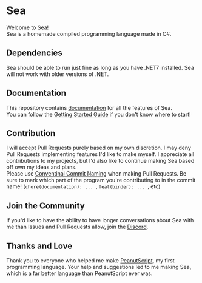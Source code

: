 # Sea
Welcome to Sea!<br>
Sea is a homemade compiled programming language made in C#.<br>

## Dependencies
Sea should be able to run just fine as long as you have .NET7 installed. Sea will not work with older versions of .NET.<br>

## Documentation 
This repository contains [documentation](./Docs/Reference.md) for all the features of Sea.<br>
You can follow the [Getting Started Guide](./Docs/GettingStarted.md) if you don't know where to start!<br>

## Contribution 
I will accept Pull Requests purely based on my own discretion. I may deny Pull Requests implementing features I'd like to make myself. I appreciate all contributions to my projects, but I'd also like to continue making Sea based off own my ideas and plans.<br>
Please use [Conventinal Commit Naming](https://www.conventionalcommits.org/en/v1.0.0/) when making Pull Requests. Be sure to mark which part of the program you're contributing to in the commit name! (`chore(documentation): ... `, `feat(binder): ... `, etc)

## Join the Community
If you'd like to have the ability to have longer conversations about Sea with me than Issues and Pull Requests allow, join the [Discord](https://www.discord.gg/dauxGZwc9u).<br>

## Thanks and Love
Thank you to everyone who helped me make [PeanutScript](https://github.com/FlamemasterNXF/PeanutScript), my first programming language. Your help and suggestions led to me making Sea, which is a far better language than PeanutScript ever was.<br>
